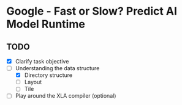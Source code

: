 # Google - Fast or Slow? Predict AI Model Runtime

## TODO

- [x] Clarify task objective
- [ ] Understanding the data structure
  - [x] Directory structure
  - [ ] Layout
  - [ ] Tile
- [ ] Play around the XLA compiler (optional)
